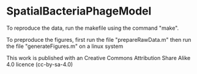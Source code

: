# SpatialBacteriaPhageModel

To reproduce the data, run the makefile using the command "make".

To preproduce the figures, first run the file "prepareRawData.m" then run the file "generateFigures.m" on a linux system

This work is published with an Creative Commons Attribution Share Alike 4.0 licence (cc-by-sa-4.0)
